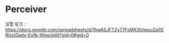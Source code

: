# Perceiver

실험 링크 : https://docs.google.com/spreadsheets/d/1hwASJFT2y77FsMX3iUwouZa0SRlzxiGadx-Exfb-Wow/edit?gid=0#gid=0
